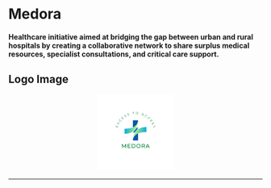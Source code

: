 # Medora 
#### Healthcare initiative aimed at bridging the gap between urban and rural hospitals by creating a collaborative network to share surplus medical resources, specialist consultations, and critical care support. 

## Logo Image 
<p align="center">
  <img src="assets/LOGO.png" alt="Medora Logo" width="150"/>
</p>

---


